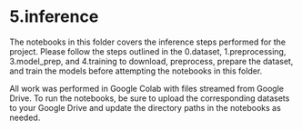 # 5.inference

The notebooks in this folder covers the inference steps performed for the project. Please follow the steps outlined in the 0.dataset, 1.preprocessing, 3.model_prep, and 4.training to download, preprocess, prepare the dataset, and train the models before attempting the notebooks in this folder.

All work was performed in Google Colab with files streamed from Google Drive. To run the notebooks, be sure to upload the corresponding datasets to your Google Drive and update the directory paths in the notebooks as needed. 
